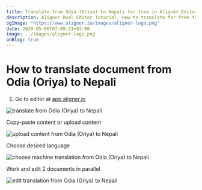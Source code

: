 ```yaml
---
title: Translate from Odia (Oriya) to Nepali for free in Aligner Editor
description: Aligner Dual Editor Tutorial. How to translate for free from Odia (Oriya) to Nepali. Aligner is multilingual document management platform. 
ogImage: "https://www.aligner.io/images/aligner-logo.png"
date: 2020-05-06T07:09:21+03:00
image: ../images/aligner-logo.png
onBlog: true
---
```


# How to translate document from Odia (Oriya) to Nepali

1. Go to editor at [app.aligner.io](https://app.aligner.io "Aligner App web page")

![translate from Odia (Oriya) to Nepali](../aligner-blank-editor.png "translate from Odia (Oriya) to Nepali")

Copy-paste content or upload content

![upload content from Odia (Oriya) to Nepali](../aligner-uploaded-document.png "upload content from Odia (Oriya) to Nepali")

Choose desired language

![choose machine translation from Odia (Oriya) to Nepali](../aligner-language-dropdown.png "choose machine translation from Odia (Oriya) to Nepali")

Work and edit 2 documents in parallel

![edit translation from Odia (Oriya) to Nepali](../aligner-double-sitded-editor.png "edit translation from Odia (Oriya) to Nepali")


